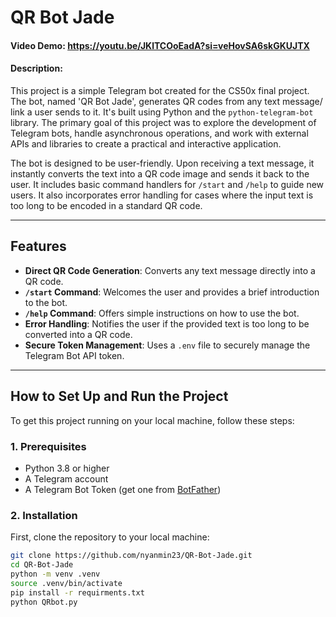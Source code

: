 # QR Bot Jade

#### Video Demo: https://youtu.be/JKlTCOoEadA?si=veHovSA6skGKUJTX
#### Description:

This project is a simple Telegram bot created for the CS50x final project. The bot, named 'QR Bot Jade', generates QR codes from any text message/ link a user sends to it. It's built using Python and the `python-telegram-bot` library. The primary goal of this project was to explore the development of Telegram bots, handle asynchronous operations, and work with external APIs and libraries to create a practical and interactive application.

The bot is designed to be user-friendly. Upon receiving a text message, it instantly converts the text into a QR code image and sends it back to the user. It includes basic command handlers for `/start` and `/help` to guide new users. It also incorporates error handling for cases where the input text is too long to be encoded in a standard QR code.

---

## Features

* **Direct QR Code Generation**: Converts any text message directly into a QR code.
* **`/start` Command**: Welcomes the user and provides a brief introduction to the bot.
* **`/help` Command**: Offers simple instructions on how to use the bot.
* **Error Handling**: Notifies the user if the provided text is too long to be converted into a QR code.
* **Secure Token Management**: Uses a `.env` file to securely manage the Telegram Bot API token.

---

## How to Set Up and Run the Project

To get this project running on your local machine, follow these steps:

### 1. Prerequisites

* Python 3.8 or higher
* A Telegram account
* A Telegram Bot Token (get one from [BotFather](https://t.me/botfather))

### 2. Installation

First, clone the repository to your local machine:
```bash
git clone https://github.com/nyanmin23/QR-Bot-Jade.git
cd QR-Bot-Jade
python -m venv .venv
source .venv/bin/activate
pip install -r requirments.txt
python QRbot.py
